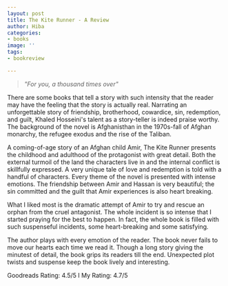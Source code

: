 ```yaml
---
layout: post
title: The Kite Runner - A Review
author: Hiba
categories:
- books
image: ''
tags:
- bookreview

---
```

> _"For you, a thousand times over"_

There are some books that tell a story with such intensity that the reader may have the feeling that the story is actually real. Narrating an unforgettable story of friendship, brotherhood, cowardice, sin, redemption, and guilt, Khaled Hosseini's talent as a story-teller is indeed praise worthy. The background of the novel is Afghanisthan in the 1970s-fall of Afghan monarchy, the refugee exodus and the rise of the Taliban.

A coming-of-age story of an Afghan child Amir, The Kite Runner presents the childhood and adulthood of the protagonist with great detail. Both the external turmoil of the land the characters live in and the internal conflict is skillfully expressed. A very unique tale of love and redemption is told with a handful of characters. Every theme of the novel is presented with intense emotions. The friendship between Amir and Hassan is very beautiful; the sin committed and the guilt that Amir experiences is also heart breaking.

What I liked most is the dramatic attempt of Amir to try and rescue an orphan from the cruel antagonist. The whole incident is so intense that I started praying for the  best to happen. In fact, the whole book is filled with such suspenseful incidents, some heart-breaking and some satisfying.

The author plays with every emotion of the reader. The book never fails to move our hearts each time we read it. Though a long story giving the minutest of detail, the book grips its readers till the end. Unexpected plot twists and suspense keep the book lively and interesting.

Goodreads Rating: 4.5/5    I     My Rating: 4.7/5